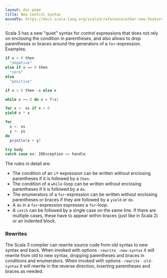 ```yaml
---
layout: doc-page
title: New Control Syntax
movedTo: https://docs.scala-lang.org/scala3/reference/other-new-features/control-syntax.html
---
```


Scala 3 has a new "quiet" syntax for control expressions that does not rely on
enclosing the condition in parentheses, and also allows to drop parentheses or braces
around the generators of a `for`-expression. Examples:
```scala
if x < 0 then
  "negative"
else if x == 0 then
  "zero"
else
  "positive"

if x < 0 then -x else x

while x >= 0 do x = f(x)

for x <- xs if x > 0
yield x * x

for
  x <- xs
  y <- ys
do
  println(x + y)

try body
catch case ex: IOException => handle
```

The rules in detail are:

 - The condition of an `if`-expression can be written without enclosing parentheses if it is followed by a `then`.
 - The condition of a `while`-loop can be written without enclosing parentheses if it is followed by a `do`.
 - The enumerators of a `for`-expression can be written without enclosing parentheses or braces if they are followed by a `yield` or `do`.
 - A `do` in a `for`-expression expresses a `for`-loop.
 - A `catch` can be followed by a single case on the same line.
   If there are multiple cases, these have to appear within braces (just like in Scala 2)
   or an indented block.
### Rewrites

The Scala 3 compiler can rewrite source code from old syntax to new syntax and back.
When invoked with options `-rewrite -new-syntax` it will rewrite from old to new syntax, dropping parentheses and braces in conditions and enumerators. When invoked with options `-rewrite -old-syntax` it will rewrite in the reverse direction, inserting parentheses and braces as needed.
